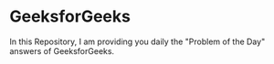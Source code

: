 # GeeksforGeeks
In this Repository, I am providing you daily the "Problem of the Day" answers of GeeksforGeeks.
